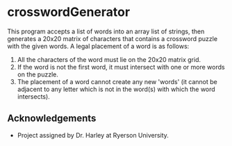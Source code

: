 # crosswordGenerator
This program accepts a list of words into an array list of strings, then generates a 20x20 matrix of characters that contains a crossword puzzle with the given words. A legal placement of a word is as follows: 
  1. All the characters of the word must lie on the 20x20 matrix grid.
  2. If the word is not the first word, it must intersect with one or more words on the puzzle.
  3. The placement of a word cannot create any new 'words' (it cannot be adjacent to any letter which is not in the word(s) with which the word intersects). 
  
## Acknowledgements
* Project assigned by Dr. Harley at Ryerson University.

